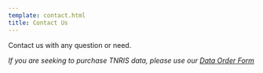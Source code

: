 ```yaml
---
template: contact.html
title: Contact Us
---
```


Contact us with any question or need.

*If you are seeking to purchase TNRIS data, please use our [Data Order
Form](order-data)*
